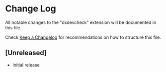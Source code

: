 # Change Log
All notable changes to the "dxdevcheck" extension will be documented in this file.

Check [Keep a Changelog](http://keepachangelog.com/) for recommendations on how to structure this file.

## [Unreleased]
- Initial release